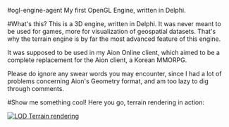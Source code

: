 #ogl-engine-agent
My first OpenGL Engine, written in Delphi.

#What's this?
This is a 3D engine, written in Delphi. It was never meant to be used for games, more for visualization of geospatial datasets. That's why the terrain engine is by far the most advanced feature of this engine.

It was supposed to be used in my Aion Online client, which aimed to be a complete replacement for the Aion client, a Korean MMORPG.

Please do ignore any swear words you may encounter, since I had a lot of problems concerning Aion's Geometry format, and am too lazy to dig through comments.

#Show me something cool!
Here you go, terrain rendering in action:

[![LOD Terrain rendering](http://img.youtube.com/vi/R7BhThBaydk/0.jpg)](http://www.youtube.com/watch?v=R7BhThBaydk)
